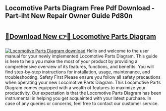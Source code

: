 ## Locomotive Parts Diagram Free Pdf Download - Part-iht New Repair Owner Guide Pd80n

# <h2><a href="http://dfprtj8.blite.top/?on=Locomotive+Parts+Diagram">🔗Download New 👉🔴 Locomotive Parts Diagram</a></h2>

[![Locomotive Parts Diagram download](https://i.imgur.com/lujVjoI.png)](http://dfprtj8.blite.top/?on=Locomotive+Parts+Diagram)
Hello and welcome to the user manual for your newly implemented Locomotive Parts Diagram. This guide is here to help you make the most of your product by providing a comprehensive overview of its features, functions, and benefits. You will find step-by-step instructions for installation, usage, maintenance, and troubleshooting. Safety First Please ensure you follow all safety precautions when operating your new Locomotive Parts Diagram. This Locomotive Parts Diagram comes equipped with a wealth of features to maximize your productivity. Our expectation is that the Locomotive Parts Diagram has been instrumental in helping you get acquainted with your latest purchase. In case of any queries or concerns, feel free to contact our customer service.
